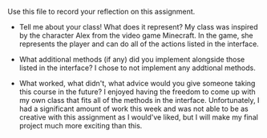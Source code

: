 Use this file to record your reflection on this assignment.

- Tell me about your class! What does it represent?
My class was inspired by the character Alex from the video game Minecraft. In the game, she represents the player and can do all of the actions listed in the interface. 

- What additional methods (if any) did you implement alongside those listed in the interface?
I chose to not implement any addtional methods.

- What worked, what didn't, what advice would you give someone taking this course in the future?
I enjoyed having the freedom to come up with my own class that fits all of the methods in the interface. Unfortunately, I had a significant amount of work this week and was not able to be as creative with this assignment as I would've liked, but I will make my final project much more exciting than this. 